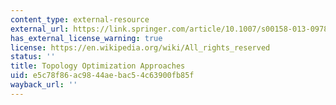 ```yaml
---
content_type: external-resource
external_url: https://link.springer.com/article/10.1007/s00158-013-0978-6
has_external_license_warning: true
license: https://en.wikipedia.org/wiki/All_rights_reserved
status: ''
title: Topology Optimization Approaches
uid: e5c78f86-ac98-44ae-bac5-4c63900fb85f
wayback_url: ''
---
```

